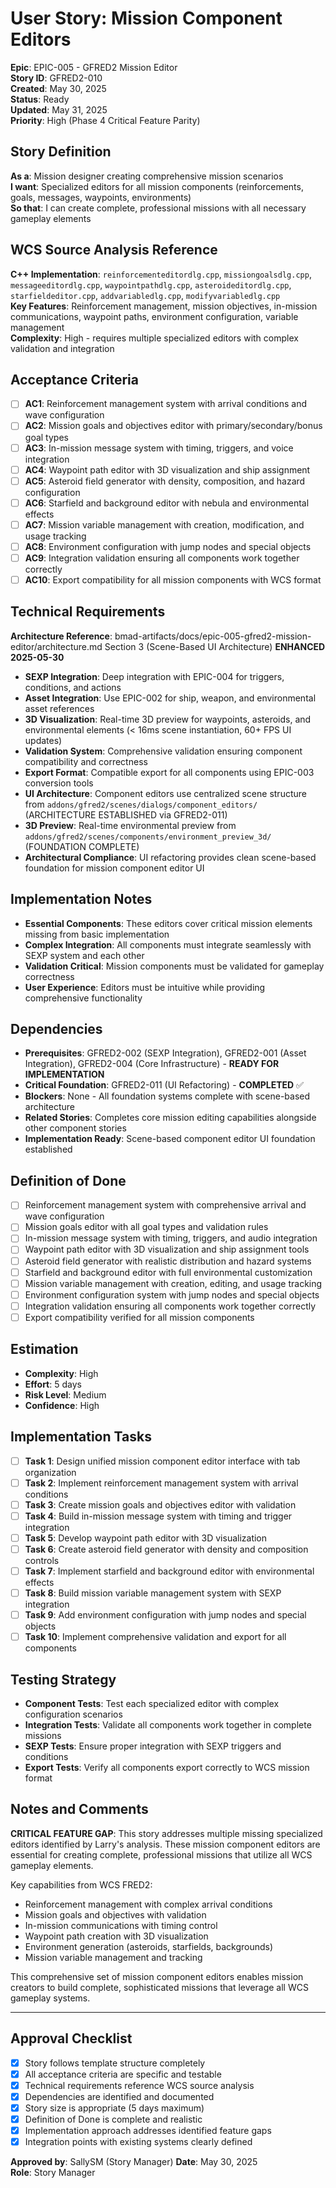 # User Story: Mission Component Editors

**Epic**: EPIC-005 - GFRED2 Mission Editor  
**Story ID**: GFRED2-010  
**Created**: May 30, 2025  
**Status**: Ready  
**Updated**: May 31, 2025  
**Priority**: High (Phase 4 Critical Feature Parity)

## Story Definition
**As a**: Mission designer creating comprehensive mission scenarios  
**I want**: Specialized editors for all mission components (reinforcements, goals, messages, waypoints, environments)  
**So that**: I can create complete, professional missions with all necessary gameplay elements

## WCS Source Analysis Reference
**C++ Implementation**: `reinforcementeditordlg.cpp`, `missiongoalsdlg.cpp`, `messageeditordlg.cpp`, `waypointpathdlg.cpp`, `asteroideditordlg.cpp`, `starfieldeditor.cpp`, `addvariabledlg.cpp`, `modifyvariabledlg.cpp`  
**Key Features**: Reinforcement management, mission objectives, in-mission communications, waypoint paths, environment configuration, variable management  
**Complexity**: High - requires multiple specialized editors with complex validation and integration

## Acceptance Criteria
- [ ] **AC1**: Reinforcement management system with arrival conditions and wave configuration
- [ ] **AC2**: Mission goals and objectives editor with primary/secondary/bonus goal types
- [ ] **AC3**: In-mission message system with timing, triggers, and voice integration
- [ ] **AC4**: Waypoint path editor with 3D visualization and ship assignment
- [ ] **AC5**: Asteroid field generator with density, composition, and hazard configuration
- [ ] **AC6**: Starfield and background editor with nebula and environmental effects
- [ ] **AC7**: Mission variable management with creation, modification, and usage tracking
- [ ] **AC8**: Environment configuration with jump nodes and special objects
- [ ] **AC9**: Integration validation ensuring all components work together correctly
- [ ] **AC10**: Export compatibility for all mission components with WCS format

## Technical Requirements
**Architecture Reference**: bmad-artifacts/docs/epic-005-gfred2-mission-editor/architecture.md Section 3 (Scene-Based UI Architecture) **ENHANCED 2025-05-30**

- **SEXP Integration**: Deep integration with EPIC-004 for triggers, conditions, and actions
- **Asset Integration**: Use EPIC-002 for ship, weapon, and environmental asset references
- **3D Visualization**: Real-time 3D preview for waypoints, asteroids, and environmental elements (< 16ms scene instantiation, 60+ FPS UI updates)
- **Validation System**: Comprehensive validation ensuring component compatibility and correctness
- **Export Format**: Compatible export for all components using EPIC-003 conversion tools
- **UI Architecture**: Component editors use centralized scene structure from `addons/gfred2/scenes/dialogs/component_editors/` (ARCHITECTURE ESTABLISHED via GFRED2-011)
- **3D Preview**: Real-time environmental preview from `addons/gfred2/scenes/components/environment_preview_3d/` (FOUNDATION COMPLETE)
- **Architectural Compliance**: UI refactoring provides clean scene-based foundation for mission component editor UI

## Implementation Notes
- **Essential Components**: These editors cover critical mission elements missing from basic implementation
- **Complex Integration**: All components must integrate seamlessly with SEXP system and each other
- **Validation Critical**: Mission components must be validated for gameplay correctness
- **User Experience**: Editors must be intuitive while providing comprehensive functionality

## Dependencies
- **Prerequisites**: GFRED2-002 (SEXP Integration), GFRED2-001 (Asset Integration), GFRED2-004 (Core Infrastructure) - **READY FOR IMPLEMENTATION**  
- **Critical Foundation**: GFRED2-011 (UI Refactoring) - **COMPLETED** ✅  
- **Blockers**: None - All foundation systems complete with scene-based architecture  
- **Related Stories**: Completes core mission editing capabilities alongside other component stories  
- **Implementation Ready**: Scene-based component editor UI foundation established

## Definition of Done
- [ ] Reinforcement management system with comprehensive arrival and wave configuration
- [ ] Mission goals editor with all goal types and validation rules
- [ ] In-mission message system with timing, triggers, and audio integration
- [ ] Waypoint path editor with 3D visualization and ship assignment tools
- [ ] Asteroid field generator with realistic distribution and hazard systems
- [ ] Starfield and background editor with full environmental customization
- [ ] Mission variable management with creation, editing, and usage tracking
- [ ] Environment configuration system with jump nodes and special objects
- [ ] Integration validation ensuring all components work together correctly
- [ ] Export compatibility verified for all mission components

## Estimation
- **Complexity**: High
- **Effort**: 5 days
- **Risk Level**: Medium
- **Confidence**: High

## Implementation Tasks
- [ ] **Task 1**: Design unified mission component editor interface with tab organization
- [ ] **Task 2**: Implement reinforcement management system with arrival conditions
- [ ] **Task 3**: Create mission goals and objectives editor with validation
- [ ] **Task 4**: Build in-mission message system with timing and trigger integration
- [ ] **Task 5**: Develop waypoint path editor with 3D visualization
- [ ] **Task 6**: Create asteroid field generator with density and composition controls
- [ ] **Task 7**: Implement starfield and background editor with environmental effects
- [ ] **Task 8**: Build mission variable management system with SEXP integration
- [ ] **Task 9**: Add environment configuration with jump nodes and special objects
- [ ] **Task 10**: Implement comprehensive validation and export for all components

## Testing Strategy
- **Component Tests**: Test each specialized editor with complex configuration scenarios
- **Integration Tests**: Validate all components work together in complete missions
- **SEXP Tests**: Ensure proper integration with SEXP triggers and conditions
- **Export Tests**: Verify all components export correctly to WCS mission format

## Notes and Comments
**CRITICAL FEATURE GAP**: This story addresses multiple missing specialized editors identified by Larry's analysis. These mission component editors are essential for creating complete, professional missions that utilize all WCS gameplay elements.

Key capabilities from WCS FRED2:
- Reinforcement management with complex arrival conditions
- Mission goals and objectives with validation
- In-mission communications with timing control
- Waypoint path creation with 3D visualization
- Environment generation (asteroids, starfields, backgrounds)
- Mission variable management and tracking

This comprehensive set of mission component editors enables mission creators to build complete, sophisticated missions that leverage all WCS gameplay systems.

---

## Approval Checklist
- [x] Story follows template structure completely
- [x] All acceptance criteria are specific and testable
- [x] Technical requirements reference WCS source analysis
- [x] Dependencies are identified and documented
- [x] Story size is appropriate (5 days maximum)
- [x] Definition of Done is complete and realistic
- [x] Implementation approach addresses identified feature gaps
- [x] Integration points with existing systems clearly defined

**Approved by**: SallySM (Story Manager) **Date**: May 30, 2025  
**Role**: Story Manager